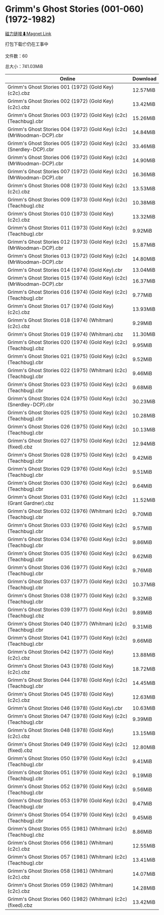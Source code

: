 # Grimm's Ghost Stories (001-060)(1972-1982)

[磁力链接⬇Magnet Link](magnet:?xt=urn:btih:5492122919ff54902c97b488f7236303f16da718&dn=Grimm%27s%20Ghost%20Stories%20%28001-060%29%281972-1982%29)

打包下载📦仍在工事中

文件数：60

总大小：741.03MiB

Online | Download
--- | ---
Grimm's Ghost Stories 001 (1972) (Gold Key) (c2c).cbz | 12.57MiB
Grimm's Ghost Stories 002 (1972) (Gold Key) (c2c).cbz | 13.42MiB
Grimm's Ghost Stories 003 (1972) (Gold Key) (c2c) (Teachbug).cbr | 15.26MiB
Grimm's Ghost Stories 004 (1972) (Gold Key) (c2c) (MrWoodman-DCP).cbr | 14.84MiB
Grimm's Ghost Stories 005 (1972) (Gold Key) (c2c) (Snerdley-DCP).cbr | 33.46MiB
Grimm's Ghost Stories 006 (1972) (Gold Key) (c2c) (MrWoodman-DCP).cbr | 14.90MiB
Grimm's Ghost Stories 007 (1972) (Gold Key) (c2c) (MrWoodman-DCP).cbr | 16.36MiB
Grimm's Ghost Stories 008 (1973) (Gold Key) (c2c) (c2c).cbz | 13.53MiB
Grimm's Ghost Stories 009 (1973) (Gold Key) (c2c) (Teachbug).cbz | 10.38MiB
Grimm's Ghost Stories 010 (1973) (Gold Key) (c2c).cbz | 13.32MiB
Grimm's Ghost Stories 011 (1973) (Gold Key) (c2c) (Teachbug).cbr | 9.92MiB
Grimm's Ghost Stories 012 (1973) (Gold Key) (c2c) (MrWoodman-DCP).cbr | 15.87MiB
Grimm's Ghost Stories 013 (1972) (Gold Key) (c2c) (MrWoodman-DCP).cbr | 14.80MiB
Grimm's Ghost Stories 014 (1974) (Gold Key).cbr | 13.04MiB
Grimm's Ghost Stories 015 (1974) (Gold Key) (c2c) (MrWoodman-DCP).cbr | 16.37MiB
Grimm's Ghost Stories 016 (1974) (Gold Key) (c2c) (Teachbug).cbr | 9.77MiB
Grimm's Ghost Stories 017 (1974) (Gold Key) (c2c).cbz | 13.93MiB
Grimm's Ghost Stories 018 (1974) (Whitman) (c2c).cbz | 9.29MiB
Grimm's Ghost Stories 019 (1974) (Whitman).cbz | 11.30MiB
Grimm's Ghost Stories 020 (1974) (Gold Key) (c2c) (Teachbug).cbz | 9.95MiB
Grimm's Ghost Stories 021 (1975) (Gold Key) (c2c) (Teachbug).cbr | 9.52MiB
Grimm's Ghost Stories 022 (1975) (Whitman) (c2c) (Teachbug).cbr | 9.46MiB
Grimm's Ghost Stories 023 (1975) (Gold Key) (c2c) (Teachbug).cbr | 9.68MiB
Grimm's Ghost Stories 024 (1975) (Gold Key) (c2c) (Snerdley-DCP).cbr | 30.23MiB
Grimm's Ghost Stories 025 (1975) (Gold Key) (c2c) (Teachbug).cbr | 10.28MiB
Grimm's Ghost Stories 026 (1975) (Gold Key) (c2c) (Teachbug).cbr | 10.13MiB
Grimm's Ghost Stories 027 (1975) (Gold Key) (c2c) (fixed).cbz | 12.94MiB
Grimm's Ghost Stories 028 (1975) (Gold Key) (c2c) (Teachbug).cbr | 9.42MiB
Grimm's Ghost Stories 029 (1976) (Gold Key) (c2c) (Teachbug).cbr | 9.51MiB
Grimm's Ghost Stories 030 (1976) (Gold Key) (c2c) (Teachbug).cbr | 9.64MiB
Grimm's Ghost Stories 031 (1976) (Gold Key) (c2c) (Grant Gardner).cbz | 11.52MiB
Grimm's Ghost Stories 032 (1976) (Whitman) (c2c) (Teachbug).cbr | 9.70MiB
Grimm's Ghost Stories 033 (1976) (Gold Key) (c2c) (Teachbug).cbr | 9.57MiB
Grimm's Ghost Stories 034 (1976) (Gold Key) (c2c) (Teachbug).cbr | 9.86MiB
Grimm's Ghost Stories 035 (1976) (Gold Key) (c2c) (Teachbug).cbr | 9.62MiB
Grimm's Ghost Stories 036 (1977) (Gold Key) (c2c) (Teachbug).cbr | 9.76MiB
Grimm's Ghost Stories 037 (1977) (Gold Key) (c2c) (Teachbug).cbr | 10.37MiB
Grimm's Ghost Stories 038 (1977) (Gold Key) (c2c) (Teachbug).cbr | 9.32MiB
Grimm's Ghost Stories 039 (1977) (Gold Key) (c2c) (Teachbug).cbz | 9.89MiB
Grimm's Ghost Stories 040 (1977) (Whitman) (c2c) (Teachbug).cbr | 9.31MiB
Grimm's Ghost Stories 041 (1977) (Gold Key) (c2c) (Teachbug).cbr | 9.66MiB
Grimm's Ghost Stories 042 (1977) (Gold Key) (c2c).cbz | 13.88MiB
Grimm's Ghost Stories 043 (1978) (Gold Key) (c2c).cbz | 18.72MiB
Grimm's Ghost Stories 044 (1978) (Gold Key) (c2c) (Teachbug).cbr | 14.45MiB
Grimm's Ghost Stories 045 (1978) (Gold Key) (c2c).cbz | 12.63MiB
Grimm's Ghost Stories 046 (1978) (Gold Key).cbr | 10.63MiB
Grimm's Ghost Stories 047 (1978) (Gold Key) (c2c) (Teachbug).cbr | 9.39MiB
Grimm's Ghost Stories 048 (1978) (Gold Key) (c2c).cbz | 13.15MiB
Grimm's Ghost Stories 049 (1979) (Gold Key) (c2c) (fixed).cbz | 12.80MiB
Grimm's Ghost Stories 050 (1979) (Gold Key) (c2c) (Teachbug).cbr | 9.41MiB
Grimm's Ghost Stories 051 (1979) (Gold Key) (c2c) (Teachbug).cbr | 9.19MiB
Grimm's Ghost Stories 052 (1979) (Gold Key) (c2c) (Teachbug).cbr | 9.56MiB
Grimm's Ghost Stories 053 (1979) (Gold Key) (c2c) (Teachbug).cbr | 9.47MiB
Grimm's Ghost Stories 054 (1979) (Gold Key) (c2c) (Teachbug).cbr | 9.45MiB
Grimm's Ghost Stories 055 (1981) (Whitman) (c2c) (Teachbug).cbz | 8.86MiB
Grimm's Ghost Stories 056 (1981) (Whitman) (c2c).cbz | 12.55MiB
Grimm's Ghost Stories 057 (1981) (Whitman) (c2c) (Teachbug).cbr | 13.41MiB
Grimm's Ghost Stories 058 (1981) (Whitman) (c2c).cbz | 14.07MiB
Grimm's Ghost Stories 059 (1982) (Whitman) (c2c).cbz | 14.28MiB
Grimm's Ghost Stories 060 (1982) (Whitman) (c2c) (fixed).cbz | 13.42MiB